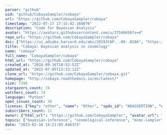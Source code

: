 ```yaml
---
parser: "github"
uid: "github/CobayaSampler/cobaya"
url: "https://github.com/CobayaSampler/cobaya"
timestamp: "2022-07-17 17:15:42.160076"
description: "Code for Bayesian Analysis"
avatar: "https://avatars.githubusercontent.com/u/37546658?v=4"
repo_url: "https://github.com/CobayaSampler/cobaya"
doi: ["https://ui.adsabs.harvard.edu/abs/2019JCAP...09..028A", "https://ui.adsabs.harvard.edu/abs/2021JCAP...05..057T", "https://ui.adsabs.harvard.edu/abs/2019ascl.soft10019T/abstract"]
title: "Cobaya: Bayesian analysis in cosmology"
name: "cobaya"
full_name: "CobayaSampler/cobaya"
html_url: "https://github.com/CobayaSampler/cobaya"
created_at: "2018-09-16T10:52:52Z"
updated_at: "2022-07-05T13:33:12Z"
clone_url: "https://github.com/CobayaSampler/cobaya.git"
homepage: "http://cobaya.readthedocs.io/en/latest/"
size: 7190
stargazers_count: 74
watchers_count: 74
language: "Python"
open_issues_count: 30
license: {"key": "other", "name": "Other", "spdx_id": "NOASSERTION", "url": null, "node_id": "MDc6TGljZW5zZTA="}
subscribers_count: 11
owner: {"html_url": "https://github.com/CobayaSampler", "avatar_url": "https://avatars.githubusercontent.com/u/37546658?v=4", "login": "CobayaSampler", "type": "Organization"}
topics: ["bayesian-inference", "cosmological-inference", "mcmc-sampler"]
date: "2023-02-18 14:21:05.046373"
---
```

